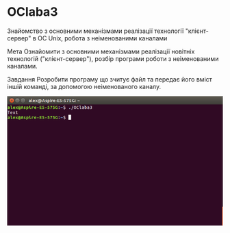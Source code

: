 # OClaba3
Знайомство з основними механізмами реалізації технології "клієнт-сервер" в ОС Unix, робота з неіменованими каналами

Мета Ознайомити з основними механізмами реалізації новітніх технологій ("клієнт-сервер"), розбір програми роботи з неіменованими каналами.

Завдання Розробити програму що зчитує файл та передає його вміст іншій команді, за допомогою неіменованого каналу.


![alt text](https://github.com/AlexKychevsky/OClaba3/blob/master/laba3.png)
